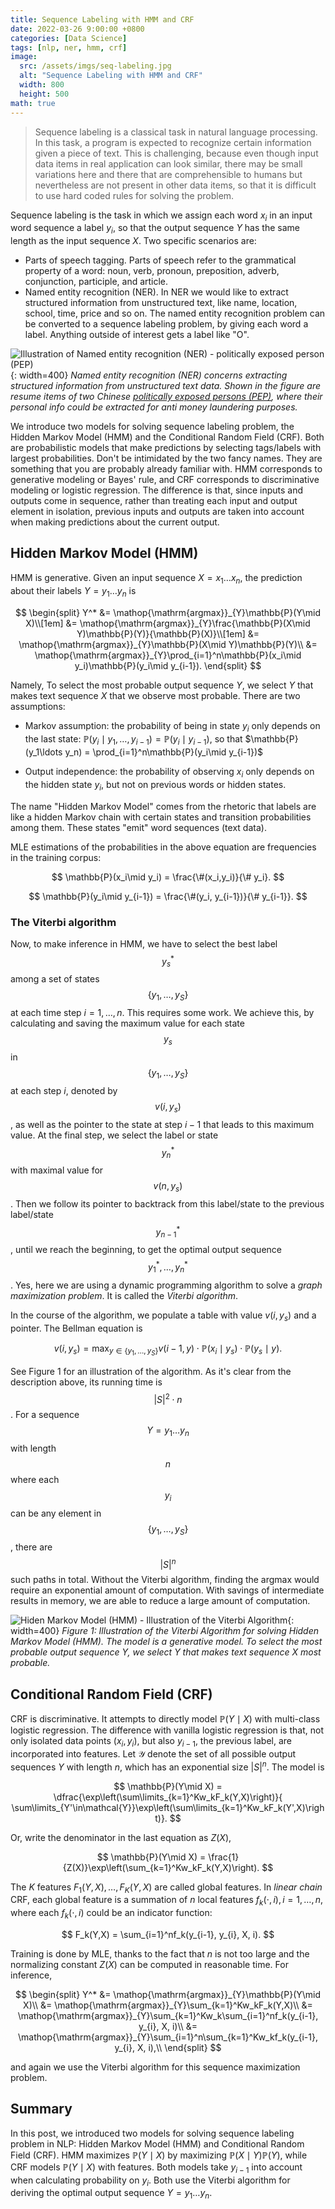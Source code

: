 ```yaml
---
title: Sequence Labeling with HMM and CRF
date: 2022-03-26 9:00:00 +0800
categories: [Data Science]
tags: [nlp, ner, hmm, crf]
image:
  src: /assets/imgs/seq-labeling.jpg
  alt: "Sequence Labeling with HMM and CRF"
  width: 800
  height: 500
math: true
---
```


> Sequence labeling is a classical task in natural language processing. In this task, a program is expected to recognize certain information given a piece of text. This is challenging, because even though input data items in real application can look similar, there may be small variations here and there that are comprehensible to humans but nevertheless are not present in other data items, so that it is difficult to use hard coded rules for solving the problem. 

Sequence labeling is the task in which we assign each word $x_i$ in an input word sequence a label $y_i$, so that the output sequence $Y$ has the same length as the input sequence $X$. Two specific scenarios are:

- Parts of speech tagging. Parts of speech refer to the grammatical property of a word: noun, verb, pronoun, preposition, adverb, conjunction, participle, and article.
- Named entity recognition (NER). In NER we would like to extract structured information from unstructured text, like name, location, school, time, price and so on. The named entity recognition problem can be converted to a sequence labeling problem, by giving each word a label. Anything outside of interest gets a label like "O".

![Illustration of Named entity recognition (NER) - politically exposed person (PEP)](/assets/imgs/ner-illustration2.png){: width=400}
_Named entity recognition (NER) concerns extracting structured information from unstructured text data. Shown in the figure are resume items of two Chinese [politically exposed persons (PEP)](https://en.wikipedia.org/wiki/Politically_exposed_person), where their personal info could be extracted for anti money laundering purposes._

We introduce two models for solving sequence labeling problem, the Hidden Markov Model (HMM) and the Conditional Random Field (CRF). Both are probabilistic models that make predictions by selecting tags/labels with largest probabilities. Don't be intimidated by the two fancy names. They are something that you are probably already familiar with. HMM corresponds to generative modeling or Bayes' rule, and CRF corresponds to discriminative modeling or logistic regression. The difference is that, since inputs and outputs come in sequence, rather than treating each input and output element in isolation, previous inputs and outputs are taken into account when making predictions about the current output.

## Hidden Markov Model (HMM)
HMM is generative. Given an input sequence $X=x_1\ldots x_n$, the prediction about their labels $Y=y_1\ldots y_n$ is

$$
\begin{split}
Y^* &= \mathop{\mathrm{argmax}}_{Y}\mathbb{P}(Y\mid X)\\[1em]
&= \mathop{\mathrm{argmax}}_{Y}\frac{\mathbb{P}(X\mid Y)\mathbb{P}(Y)}{\mathbb{P}(X)}\\[1em]
&= \mathop{\mathrm{argmax}}_{Y}\mathbb{P}(X\mid Y)\mathbb{P}(Y)\\
&= \mathop{\mathrm{argmax}}_{Y}\prod_{i=1}^n\mathbb{P}(x_i\mid y_i)\mathbb{P}(y_i\mid y_{i-1}).
\end{split}
$$

Namely, To select the most probable output sequence $Y$, we select $Y$ that makes text sequence $X$ that we observe most probable. There are two assumptions:

- Markov assumption: the probability of being in state $y_i$ only depends on the last state: $\mathbb{P}(y_i\mid y_{1},\ldots,y_{i-1})=\mathbb{P}(y_i\mid y_{i-1})$, so that $\mathbb{P}(y_1\ldots y_n) = \prod_{i=1}^n\mathbb{P}(y_i\mid y_{i-1})$

- Output independence: the probability of observing $x_i$ only depends on the hidden state $y_i$, but not on previous words or hidden states.

The name "Hidden Markov Model" comes from the rhetoric that labels are like a hidden Markov chain with certain states and transition probabilities among them. These states "emit" word sequences (text data).

MLE estimations of the probabilities in the above equation are frequencies in the training corpus:

$$
\mathbb{P}(x_i\mid y_i) = \frac{\#(x_i,y_i)}{\# y_i}.
$$

$$
\mathbb{P}(y_i\mid y_{i-1}) = \frac{\#(y_i, y_{i-1})}{\# y_{i-1}}.
$$

### The Viterbi algorithm

Now, to make inference in HMM, we have to select the best label $$y_s^*$$ among a set of states $$\{y_1,\ldots,y_S\}$$ at each time step $i=1,\ldots,n$. This requires some work. We achieve this, by calculating and saving the maximum value for each state $$y_s$$ in $$\{y_1,\ldots,y_S\}$$ at each step $i$, denoted by $$v(i, y_s)$$, as well as the pointer to the state at step $i-1$ that leads to this maximum value. At the final step, we select the label or state $$y_n^*$$ with maximal value for $$v(n, y_s)$$. Then we follow its pointer to backtrack from this label/state to the previous label/state $$y_{n-1}^*$$, until we reach the beginning, to get the optimal output sequence $$y_1^*,\ldots,y_n^*$$. Yes, here we are using a dynamic programming algorithm to solve a *graph maximization problem*. It is called the *Viterbi algorithm*.

In the course of the algorithm, we populate a table with value $v(i, y_s)$ and a pointer. The Bellman equation is

$$
v(i, y_s) = \max_{y\in\{y_1,\ldots,y_S\}} v(i-1, y)\cdot \mathbb{P}(x_i\mid y_s)\cdot \mathbb{P}(y_s\mid y).
$$

See Figure 1 for an illustration of the algorithm. As it's clear from the description above, its running time is $$\vert S\vert^2\cdot n$$. For a sequence $$Y=y_1\ldots y_n$$ with length $$n$$ where each $$y_i$$ can be any element in $$\{y_1,\ldots,y_S\}$$, there are $$\vert S\vert^n$$ such paths in total. Without the Viterbi algorithm, finding the argmax would require an exponential amount of computation. With savings of intermediate results in memory, we are able to reduce a large amount of computation.

![Hiden Markov Model (HMM) - Illustration of the Viterbi Algorithm](/assets/imgs/viterbi.png){: width=400}
_Figure 1: Illustration of the Viterbi Algorithm for solving Hidden Markov Model (HMM). The model is a generative model. To select the most probable output sequence $Y$, we select $Y$ that makes text sequence $X$ most probable._

<!-- To select the most probable output sequence Y, we select Y that makes text sequence X most probable. -->

## Conditional Random Field (CRF)
CRF is discriminative. It attempts to directly model $\mathbb{P}(Y\mid X)$ with multi-class logistic regression. The difference with vanilla logistic regression is that, not only isolated data points $(x_i,y_i)$, but also $y_{i-1}$, the previous label, are incorporated into features. Let $\mathcal{Y}$ denote the set of all possible output sequences $Y$ with length $n$, which has an exponential size $|S|^n$. The model is

$$
\mathbb{P}(Y\mid X) = \dfrac{\exp\left(\sum\limits_{k=1}^Kw_kF_k(Y,X)\right)}{ \sum\limits_{Y'\in\mathcal{Y}}\exp\left(\sum\limits_{k=1}^Kw_kF_k(Y',X)\right)}. 
$$

Or, write the denominator in the last equation as $Z(X)$,

$$
\mathbb{P}(Y\mid X) = \frac{1}{Z(X)}\exp\left(\sum_{k=1}^Kw_kF_k(Y,X)\right).
$$

The $K$ features $F_1(Y,X),\ldots,F_K(Y,X)$ are called global features. In *linear chain* CRF, each global feature is a summation of $n$ local features $f_k(\cdot,\,i), i=1,\ldots,n$, where each $f_k(\cdot,\,i)$ could be an indicator function:

$$
F_k(Y,X) = \sum_{i=1}^nf_k(y_{i-1}, y_{i}, X, i).
$$

Training is done by MLE, thanks to the fact that $n$ is not too large and the normalizing constant $Z(X)$ can be computed in reasonable time. For inference,

$$
\begin{split}
Y^* &= \mathop{\mathrm{argmax}}_{Y}\mathbb{P}(Y\mid X)\\
&= \mathop{\mathrm{argmax}}_{Y}\sum_{k=1}^Kw_kF_k(Y,X)\\
&= \mathop{\mathrm{argmax}}_{Y}\sum_{k=1}^Kw_k\sum_{i=1}^nf_k(y_{i-1}, y_{i}, X, i)\\
&= \mathop{\mathrm{argmax}}_{Y}\sum_{i=1}^n\sum_{k=1}^Kw_kf_k(y_{i-1}, y_{i}, X, i),\\
\end{split}
$$

and again we use the Viterbi algorithm for this sequence maximization problem.

## Summary

In this post, we introduced two models for solving sequence labeling problem in NLP: Hidden Markov Model (HMM) and Conditional Random Field (CRF). HMM maximizes $\mathbb{P}(Y\mid X)$ by maximizing $\mathbb{P}(X\mid Y)\mathbb{P}(Y)$, while CRF models $\mathbb{P}(Y\mid X)$ with features. Both models take $y_{i-1}$ into account when calculating probability on $y_i$. Both use the Viterbi algorithm for deriving the optimal output sequence $Y=y_1\ldots y_n$.